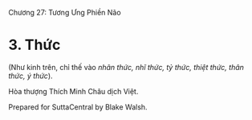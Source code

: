  

Chương 27: Tương Ưng Phiền Não

# 3\. Thức

(Như kinh trên, chỉ thế vào _nhãn thức, nhĩ thức, tỷ thức, thiệt thức, thân thức, ý thức_).

Hòa thượng Thích Minh Châu dịch Việt.

Prepared for SuttaCentral by Blake Walsh.